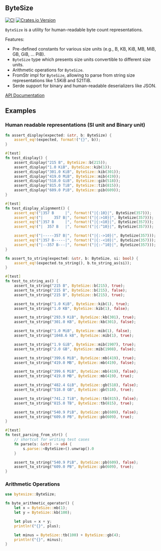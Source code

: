 ## ByteSize

[![CI](https://github.com/hyunsik/bytesize/actions/workflows/ci.yml/badge.svg)](https://github.com/hyunsik/bytesize/actions/workflows/ci.yml)
[![Crates.io Version](https://img.shields.io/crates/v/bytesize.svg)](https://crates.io/crates/bytesize)

`ByteSize` is a utility for human-readable byte count representations.

Features:

- Pre-defined constants for various size units (e.g., B, KB, KiB, MB, MiB, GB, GiB, ... PiB).
- `ByteSize` type which presents size units convertible to different size units.
- Arithmetic operations for `ByteSize`.
- FromStr impl for `ByteSize`, allowing to parse from string size representations like 1.5KiB and 521TiB.
- Serde support for binary and human-readable deserializers like JSON.

[API Documentation](https://docs.rs/bytesize)

## Examples

### Human readable representations (SI unit and Binary unit)

```rust
fn assert_display(expected: &str, b: ByteSize) {
    assert_eq!(expected, format!("{}", b));
}

#[test]
fn test_display() {
    assert_display("215 B", ByteSize::b(215));
    assert_display("1.0 KiB", ByteSize::kib(1));
    assert_display("301.0 KiB", ByteSize::kib(301));
    assert_display("419.0 MiB", ByteSize::mib(419));
    assert_display("518.0 GiB", ByteSize::gib(518));
    assert_display("815.0 TiB", ByteSize::tib(815));
    assert_display("609.0 PiB", ByteSize::pib(609));
}

#[test]
fn test_display_alignment() {
    assert_eq!("|357 B     |", format!("|{:10}|", ByteSize(357)));
    assert_eq!("|     357 B|", format!("|{:>10}|", ByteSize(357)));
    assert_eq!("|357 B     |", format!("|{:<10}|", ByteSize(357)));
    assert_eq!("|  357 B   |", format!("|{:^10}|", ByteSize(357)));

    assert_eq!("|-----357 B|", format!("|{:->10}|", ByteSize(357)));
    assert_eq!("|357 B-----|", format!("|{:-<10}|", ByteSize(357)));
    assert_eq!("|--357 B---|", format!("|{:-^10}|", ByteSize(357)));
}

fn assert_to_string(expected: &str, b: ByteSize, si: bool) {
    assert_eq!(expected.to_string(), b.to_string_as(si));
}

#[test]
fn test_to_string_as() {
    assert_to_string("215 B", ByteSize::b(215), true);
    assert_to_string("215 B", ByteSize::b(215), false);
    assert_to_string("215 B", ByteSize::b(215), true);

    assert_to_string("1.0 KiB", ByteSize::kib(1), true);
    assert_to_string("1.0 KB", ByteSize::kib(1), false);

    assert_to_string("293.9 KiB", ByteSize::kb(301), true);
    assert_to_string("301.0 KB", ByteSize::kb(301), false);

    assert_to_string("1.0 MiB", ByteSize::mib(1), false);
    assert_to_string("1048.6 kB", ByteSize::mib(1), true);

    assert_to_string("1.9 GiB", ByteSize::mib(1907), true);
    assert_to_string("2.0 GB", ByteSize::mib(1908), false);

    assert_to_string("399.6 MiB", ByteSize::mb(419), true);
    assert_to_string("419.0 MB", ByteSize::mb(419), false);

    assert_to_string("399.6 MiB", ByteSize::mb(419), false);
    assert_to_string("419.0 MB", ByteSize::mb(419), true);

    assert_to_string("482.4 GiB", ByteSize::gb(518), false);
    assert_to_string("518.0 GB", ByteSize::gb(518), true);

    assert_to_string("741.2 TiB", ByteSize::tb(815), false);
    assert_to_string("815.0 TB", ByteSize::tb(815), true);

    assert_to_string("540.9 PiB", ByteSize::pb(609), false);
    assert_to_string("609.0 PB", ByteSize::pb(609), true);
}

#[test]
fn test_parsing_from_str() {
    // shortcut for writing test cases
    fn parse(s: &str) -> u64 {
        s.parse::<ByteSize>().unwrap().0
    }

    assert_to_string("540.9 PiB", ByteSize::pb(609), false);
    assert_to_string("609.0 PB", ByteSize::pb(609), true);
}
```

### Arithmetic Operations

```rust
use bytesize::ByteSize;

fn byte_arithmetic_operator() {
    let x = ByteSize::mb(1);
    let y = ByteSize::kb(100);

    let plus = x + y;
    println!("{}", plus);

    let minus = ByteSize::tb(100) + ByteSize::gb(4);
    println!("{}", minus);
}
```
